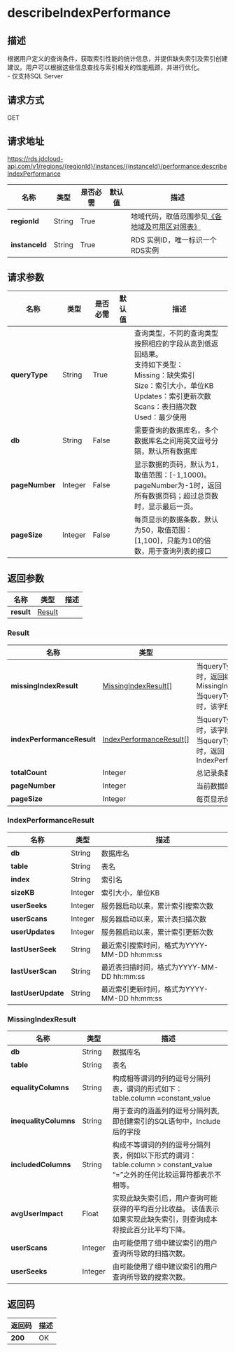# describeIndexPerformance


## 描述
根据用户定义的查询条件，获取索引性能的统计信息，并提供缺失索引及索引创建建议。用户可以根据这些信息查找与索引相关的性能瓶颈，并进行优化。<br>- 仅支持SQL Server

## 请求方式
GET

## 请求地址
https://rds.jdcloud-api.com/v1/regions/{regionId}/instances/{instanceId}/performance:describeIndexPerformance

|名称|类型|是否必需|默认值|描述|
|---|---|---|---|---|
|**regionId**|String|True| |地域代码，取值范围参见[《各地域及可用区对照表》](../Enum-Definitions/Regions-AZ.md)|
|**instanceId**|String|True| |RDS 实例ID，唯一标识一个RDS实例|

## 请求参数
|名称|类型|是否必需|默认值|描述|
|---|---|---|---|---|
|**queryType**|String|True| |查询类型，不同的查询类型按照相应的字段从高到低返回结果。<br>支持如下类型：<br>Missing：缺失索引<br>Size：索引大小，单位KB<br>Updates：索引更新次数<br>Scans：表扫描次数<br>Used：最少使用<br>|
|**db**|String|False| |需要查询的数据库名，多个数据库名之间用英文逗号分隔，默认所有数据库|
|**pageNumber**|Integer|False| |显示数据的页码，默认为1，取值范围：[-1,1000)。pageNumber为-1时，返回所有数据页码；超过总页数时，显示最后一页。|
|**pageSize**|Integer|False| |每页显示的数据条数，默认为50，取值范围：[1,100]，只能为10的倍数，用于查询列表的接口|


## 返回参数
|名称|类型|描述|
|---|---|---|
|**result**|[Result](#Result)| |

### <a name="Result">Result</a>
|名称|类型|描述|
|---|---|---|
|**missingIndexResult**|[MissingIndexResult[]](#MissingIndexResult)|当queryType为Missing时，返回结果集为MissingIndexResult<br>当queryType为其他值时，该字段为空|
|**indexPerformanceResult**|[IndexPerformanceResult[]](#IndexPerformanceResult)|当queryType为Missing时，该字段为空<br>当queryType为其他值时，返回IndexPerformanceResult|
|**totalCount**|Integer|总记录条数|
|**pageNumber**|Integer|当前数据的页码|
|**pageSize**|Integer|每页显示的数据条数|
### <a name="IndexPerformanceResult">IndexPerformanceResult</a>
|名称|类型|描述|
|---|---|---|
|**db**|String|数据库名|
|**table**|String|表名|
|**index**|String|索引名|
|**sizeKB**|Integer|索引大小，单位KB|
|**userSeeks**|Integer|服务器启动以来，累计索引搜索次数|
|**userScans**|Integer|服务器启动以来，累计表扫描次数|
|**userUpdates**|Integer|服务器启动以来，累计索引更新次数|
|**lastUserSeek**|String|最近索引搜索时间，格式为YYYY-MM-DD hh:mm:ss|
|**lastUserScan**|String|最近表扫描时间，格式为YYYY-MM-DD hh:mm:ss|
|**lastUserUpdate**|String|最近索引更新时间，格式为YYYY-MM-DD hh:mm:ss|
### <a name="MissingIndexResult">MissingIndexResult</a>
|名称|类型|描述|
|---|---|---|
|**db**|String|数据库名|
|**table**|String|表名|
|**equalityColumns**|String|构成相等谓词的列的逗号分隔列表，谓词的形式如下：<br>table.column =constant_value|
|**inequalityColumns**|String|用于查询的涵盖列的逗号分隔列表,即创建索引的SQL语句中，Include后的字段|
|**includedColumns**|String|构成不等谓词的列的逗号分隔列表，例如以下形式的谓词：<br>table.column > constant_value<br>“=”之外的任何比较运算符都表示不相等。|
|**avgUserImpact**|Float|实现此缺失索引后，用户查询可能获得的平均百分比收益。 该值表示如果实现此缺失索引，则查询成本将按此百分比平均下降。|
|**userScans**|Integer|由可能使用了组中建议索引的用户查询所导致的扫描次数。|
|**userSeeks**|Integer|由可能使用了组中建议索引的用户查询所导致的搜索次数。|

## 返回码
|返回码|描述|
|---|---|
|**200**|OK|

